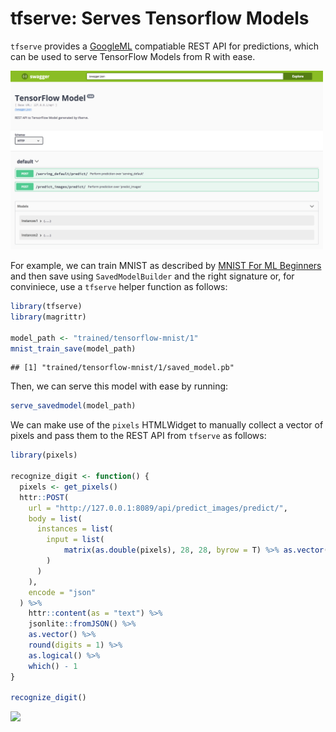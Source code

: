 tfserve: Serves Tensorflow Models
================

`tfserve` provides a [GoogleML](https://cloud.google.com/ml-engine/docs/prediction-overview) compatiable REST API for predictions, which can be used to serve TensorFlow Models from R with ease.

<img src="tools/readme/swagger.png" width=500 />

For example, we can train MNIST as described by [MNIST For ML Beginners](https://tensorflow.rstudio.com/tensorflow/articles/tutorial_mnist_beginners.html) and then save using `SavedModelBuilder` and the right signature or, for conviniece, use a `tfserve` helper function as follows:

``` r
library(tfserve)
library(magrittr)

model_path <- "trained/tensorflow-mnist/1"
mnist_train_save(model_path)
```

    ## [1] "trained/tensorflow-mnist/1/saved_model.pb"

Then, we can serve this model with ease by running:

``` r
serve_savedmodel(model_path)
```

We can make use of the `pixels` HTMLWidget to manually collect a vector of pixels and pass them to the REST API from `tfserve` as follows:

``` r
library(pixels)

recognize_digit <- function() {
  pixels <- get_pixels()
  httr::POST(
    url = "http://127.0.0.1:8089/api/predict_images/predict/",
    body = list(
      instances = list(
        input = list(
            matrix(as.double(pixels), 28, 28, byrow = T) %>% as.vector()
        )
      )
    ),
    encode = "json"
  ) %>%
    httr::content(as = "text") %>%
    jsonlite::fromJSON() %>%
    as.vector() %>%
    round(digits = 1) %>%
    as.logical() %>%
    which() - 1
}

recognize_digit()
```

<img src="tools/readme/mnist-digits.gif" width=400 />
